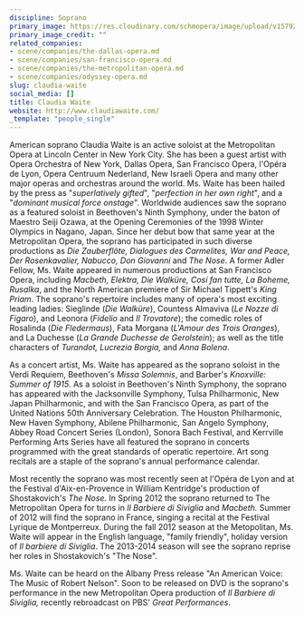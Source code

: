 ```yaml
---
discipline: Soprano
primary_image: https://res.cloudinary.com/schmopera/image/upload/v1579203159/media/2020/01/ClaudiaWaite_ny2ubp.jpg
primary_image_credit: ""
related_companies:
- scene/companies/the-dallas-opera.md
- scene/companies/san-francisco-opera.md
- scene/companies/the-metropolitan-opera.md
- scene/companies/odyssey-opera.md
slug: claudia-waite
social_media: []
title: Claudia Waite
website: http://www.claudiawaite.com/
_template: "people_single"
---
```

American soprano Claudia Waite is an active soloist at the Metropolitan Opera at Lincoln Center in New York City. She has been a guest artist with Opera Orchestra of New York, Dallas Opera, San Francisco Opera, l'Opéra de Lyon, Opera Centruum Nederland, New Israeli Opera and many other major operas and orchestras around the world. Ms. Waite has been hailed by the press as "_superlatively gifted_", "_perfection in her own right_", and a "_dominant musical force onstage_". Worldwide audiences saw the soprano as a featured soloist in Beethoven's Ninth Symphony, under the baton of Maestro Seiji Ozawa, at the Opening Ceremonies of the 1998 Winter Olympics in Nagano, Japan. Since her debut bow that same year at the Metropolitan Opera, the soprano has participated in such diverse productions as _Die Zauberflöte, Dialogues des Carmelites, War and Peace, Der Rosenkavalier, Nabucco, Don Giovanni_ and _The Nose_. A former Adler Fellow, Ms. Waite appeared in numerous productions at San Francisco Opera, including _Macbeth, Elektra, Die Walküre, Cosí fan tutte, La Boheme, Rusalka_, and the North American premiere of Sir Michael Tippett's _King Priam_. The soprano's repertoire includes many of opera's most exciting leading ladies: Sieglinde (_Die Walküre_), Countess Almaviva (_Le Nozze di Figaro_), and Leonora (_Fidelio_ and _Il Trovatore_); the comedic roles of Rosalinda (_Die Fledermaus_), Fata Morgana (_L'Amour des Trois Oranges_), and La Duchesse (_La Grande Duchesse de Gerolstein_); as well as the title characters of _Turandot, Lucrezia Borgia,_ and _Anna Bolena_.

As a concert artist, Ms. Waite has appeared as the soprano soloist in the Verdi Requiem, Beethoven's _Missa Solemnis_, and Barber's _Knoxville: Summer of 1915_. As a soloist in Beethoven's Ninth Symphony, the soprano has appeared with the Jacksonville Symphony, Tulsa Philharmonic, New Japan Philharmonic, and with the San Francisco Opera, as part of the United Nations 50th Anniversary Celebration. The Houston Philharmonic, New Haven Symphony, Abilene Philharmonic, San Angelo Symphony, Abbey Road Concert Series (London), Sonora Bach Festival, and Kerrville Performing Arts Series have all featured the soprano in concerts programmed with the great standards of operatic repertoire. Art song recitals are a staple of the soprano's annual performance calendar.

Most recently the soprano was most recently seen at l'Opéra de Lyon and at the Festival d'Aix-en-Provence in William Kentridge's production of Shostakovich's _The Nose._ In Spring 2012 the soprano returned to The Metropolitan Opera for turns in _Il Barbiere di Siviglia_ and _Macbeth._ Summer of 2012 will find the soprano in France, singing a recital at the Festival Lyrique de Montperreux. During the fall 2012 season at the Metopolitan, Ms. Waite will appear in the English language, "family friendly", holiday version of _Il barbiere di Siviglia_. The 2013-2014 season will see the soprano reprise her roles in Shostakovich's "The Nose".

Ms. Waite can be heard on the Albany Press release "An American Voice: The Music of Robert Nelson". Soon to be released on DVD is the soprano's performance in the new Metropolitan Opera production of _Il Barbiere di Siviglia,_ recently rebroadcast on PBS' _Great Performances_.